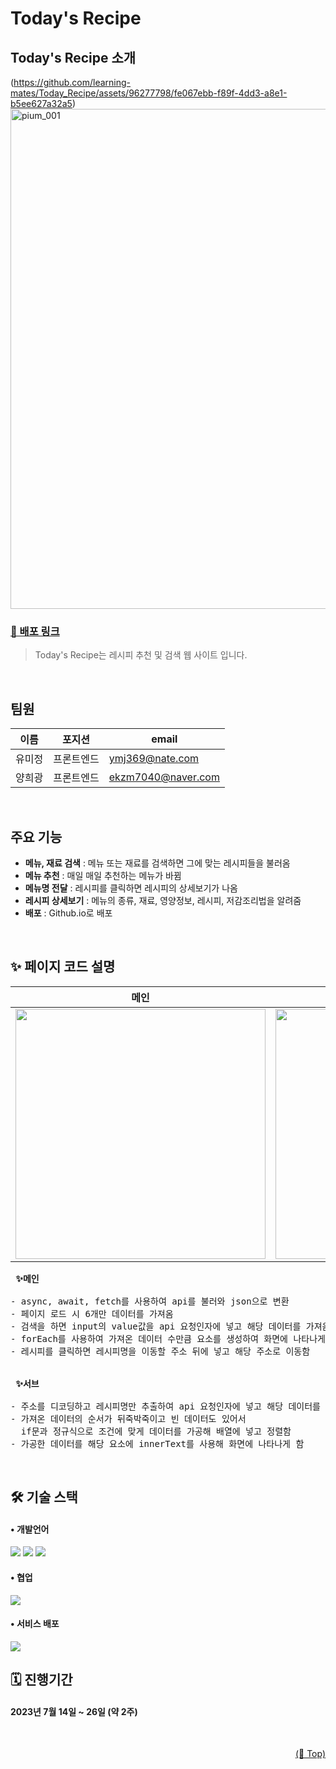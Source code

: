 # Today's Recipe

## Today's Recipe 소개

(https://github.com/learning-mates/Today_Recipe/assets/96277798/fe067ebb-f89f-4dd3-a8e1-b5ee627a32a5)
<img width="800" alt="pium_001" src="https://github.com/SeSAC-PIUM/.github/assets/77762680/86e8b609-5b25-4940-869a-f930eb8e1c0e">

### [🔗 배포 링크](https://learning-mates.github.io/Today_Recipe/)
> Today's Recipe는 레시피 추천 및 검색 웹 사이트 입니다.

<br />

## 팀원

| 이름 | 포지션 | email |
| --- | --- | --- |
| 유미정 | 프론트엔드 | ymj369@nate.com |
| 양희광 | 프론트엔드 | ekzm7040@naver.com |

<br />

## 주요 기능
- **메뉴, 재료 검색** : 메뉴 또는 재료를 검색하면 그에 맞는 레시피들을 불러옴
- **메뉴 추천** : 매일 매일 추천하는 메뉴가 바뀜
- **메뉴명 전달** : 레시피를 클릭하면 레시피의 상세보기가 나옴
- **레시피 상세보기** : 메뉴의 종류, 재료, 영양정보, 레시피, 저감조리법을 알려줌
- **배포** : Github.io로 배포

<br />

## ✨ 페이지 코드 설명

|메인|서브|
|:----:|:----:|
|<img src='https://user-images.githubusercontent.com/96277798/265259551-dc35bbff-3b0c-4fce-a119-7fae47bb2f8e.png' width="400" />|<img src='https://user-images.githubusercontent.com/96277798/265259562-c7a0d33a-43b3-427a-96ab-36dfb3884914.png' width="400"/>|

<pre>
<strong> ✨메인 </strong>

- async, await, fetch를 사용하여 api를 불러와 json으로 변환
- 페이지 로드 시 6개만 데이터를 가져옴
- 검색을 하면 input의 value값을 api 요청인자에 넣고 해당 데이터를 가져옴
- forEach를 사용하여 가져온 데이터 수만큼 요소를 생성하여 화면에 나타나게 함
- 레시피를 클릭하면 레시피명을 이동할 주소 뒤에 넣고 해당 주소로 이동함


<strong> ✨서브 </strong>

- 주소를 디코딩하고 레시피명만 추출하여 api 요청인자에 넣고 해당 데이터를 가져옴 
- 가져온 데이터의 순서가 뒤죽박죽이고 빈 데이터도 있어서
  if문과 정규식으로 조건에 맞게 데이터를 가공해 배열에 넣고 정렬함
- 가공한 데이터를 해당 요소에 innerText를 사용해 화면에 나타나게 함
</pre>

<br />

## 🛠 기술 스택
#### • 개발언어
<img src="https://img.shields.io/badge/HTML-E34F26?style=for-the-badge&logo=html5&logoColor=white"/> <img src="https://img.shields.io/badge/CSS-1572B6?style=for-the-badge&logo=CSS3&Color=white"/> <img src="https://img.shields.io/badge/JavaScript-F7DF1E?style=for-the-badge&logo=JavaScript&logoColor=white"/>

#### • 협업
<img src="https://img.shields.io/badge/Slack-4A154B?style=for-the-badge&logo=Slack&logoColor=white"/> 

#### • 서비스 배포
<img src="https://img.shields.io/badge/github-181717?style=for-the-badge&logo=github&logoColor=white">

<br />

## 🗓️ 진행기간
#### 2023년 7월 14일 ~ 26일 (약 2주)

<br />

<p align="right"><a href="#todays-recipe">(🔼 Top)</a></p>

<br />